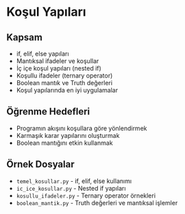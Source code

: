 # Koşul Yapıları

## Kapsam
- if, elif, else yapıları
- Mantıksal ifadeler ve koşullar
- İç içe koşul yapıları (nested if)
- Koşullu ifadeler (ternary operator)
- Boolean mantık ve Truth değerleri
- Koşul yapılarında en iyi uygulamalar

## Öğrenme Hedefleri
- Programın akışını koşullara göre yönlendirmek
- Karmaşık karar yapılarını oluşturmak
- Boolean mantığını etkin kullanmak

## Örnek Dosyalar
- `temel_kosullar.py` - if, elif, else kullanımı
- `ic_ice_kosullar.py` - Nested if yapıları
- `kosullu_ifadeler.py` - Ternary operator örnekleri
- `boolean_mantik.py` - Truth değerleri ve mantıksal işlemler